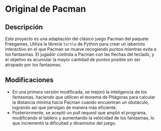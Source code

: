 # Original de Pacman

## Descripción
Este proyecto es una adaptación del clásico juego Pacman del paquete Freegames. Utiliza la librería `turtle` de Python para crear un laberinto interactivo en el que Pacman se mueve recogiendo puntos mientras evita a los fantasmas. El jugador controla a Pacman con las flechas del teclado, y el objetivo es acumular la mayor cantidad de puntos posible sin ser atrapado por los fantasmas.

## Modificaciones
- En una primera versión modificada, se mejoró la inteligencia de los fantasmas, haciendo que utilicen el teorema de Pitágoras para calcular la distancia mínima hacia Pacman cuando encuentran un obstáculo, logrando así que persigan de manera más eficiente.
- Posteriormente, se aceptó un pull request que amplió el programa, modificando el tablero y aumentando la velocidad de los fantasmas, lo que incrementó la dificultad y dinamismo del juego.

